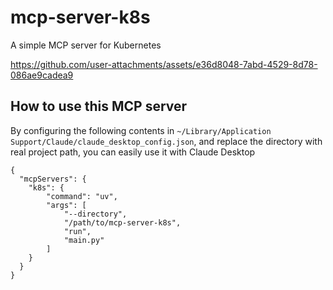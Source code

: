 # mcp-server-k8s
A simple MCP server for Kubernetes


https://github.com/user-attachments/assets/e36d8048-7abd-4529-8d78-086ae9cadea9




## How to use this MCP server
By configuring the following contents in `~/Library/Application Support/Claude/claude_desktop_config.json`, and replace the directory with real project path, you can easily use it with Claude Desktop
```
{
  "mcpServers": {
    "k8s": {
        "command": "uv",
        "args": [
            "--directory",
            "/path/to/mcp-server-k8s",
            "run",
            "main.py"
        ]
    }
  }
}
```
